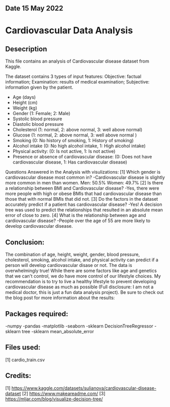 ## Date 15 May 2022

# Cardiovascular Data Analysis

## Desecription

This file contains an analysis of Cardiovascular disease dataset from Kaggle. 

The dataset contains 3 types of input features:
Objective: factual information;
Examination: results of medical examination;
Subjective: information given by the patient.

- Age (days)
- Height (cm)
- Weight (kg)
- Gender (1: Female; 2: Male)
- Systolic blood pressure 
- Diastolic blood pressure
- Cholesterol (1: normal, 2: above normal, 3: well above normal)
- Glucose (1: normal, 2: above normal, 3: well above normal )
- Smoking (0: No history of smoking, 1: History of smoking)
- Alcohol intake (0: No high alcohol intake, 1: High alcohol intake)
- Physical activity: (0: Is not active, 1: Is not active)
- Presence or absence of cardiovascular disease: (0: Does not have cardiovascular disease, 1: Has cardiovascular disease)

Questions Answered in the Analysis with visulizations:
[1] Which gender is cardiovascular disease most common in?
-Cardiovascular disease is slightly more common in men than women.
    Men: 50.5%
    Women: 49.7%
[2] Is there a relationship between BMI and Cardiovascular disease?
-Yes, there were more people with high or obese BMIs that had cardiovascular disease than those that with normal BMIs that did not.
[3] Do the factors in the dataset accurately predict if a patient has cardiovascular disease? 
-Yes! A decision tree was used to predict the relationships that resulted in an absolute mean error of close to zero.
[4] What is the relationship between age and cardiovascular disease?
-People over the age of 55 are more likely to develop cardiovascular disease. 

## Conclusion:

The combination of age, height, weight, gender, blood pressure, cholesterol, smoking, alcohol intake, and physical activity can predict if a person will develop cardiovascular disase or not. The data is overwhelmingly true! While there are some factors like age and genetics that we can't control, we do have more control of our lifestyle choices. My recommendation is to try to live a healthy lifestyle to prevent developing cardiovascular disease as much as possible (Full disclosure: I am not a medical doctor, this is just a fun data analysis project). Be sure to check out the blog post for more information about the results:


## Packages required:
-numpy
-pandas
-matplotlib
-seaborn
-sklearn DecisionTreeRegressor
-sklearn tree
-sklearn mean_absolute_error

## Files used:
[1] cardio_train.csv

## Credits:
[1] https://www.kaggle.com/datasets/sulianova/cardiovascular-disease-dataset
[2] https://www.makeareadme.com/
[3] https://mljar.com/blog/visualize-decision-tree/
